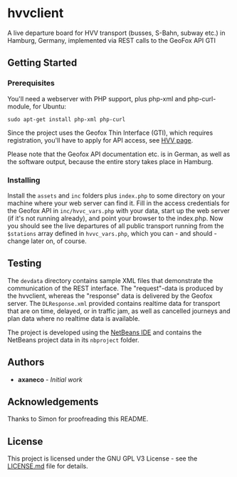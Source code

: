 # hvvclient
A live departure board for HVV transport (busses, S-Bahn, subway etc.) in Hamburg, Germany, implemented via REST calls to the GeoFox API GTI

## Getting Started

### Prerequisites

You'll need a webserver with PHP support, plus php-xml and php-curl-module, for Ubuntu:
```
sudo apt-get install php-xml php-curl
```
Since the project uses the Geofox Thin Interface (GTI), which requires registration, you'll have to apply for API access, see [HVV page](https://www.hvv.de/de/fahrplaene/abruf-fahrplaninfos/datenabruf).

Please note that the Geofox API documentation etc. is in German, as well as the software output, because the entire story takes place in Hamburg.

### Installing

Install the ```assets``` and ```inc``` folders plus ```index.php``` to some directory on your machine where your web server can find it. Fill in the access credentials for the Geofox API in ```inc/hvvc_vars.php``` with your data, start up the web server (if it's not running already), and point your browser to the index.php. 
Now you should see the live departures of all public transport running from the ```$stations``` array defined in ```hvvc_vars.php```, which you can - and should - change later on, of course.

## Testing

The ```devdata``` directory contains sample XML files that demonstrate the communication of the REST interface.
The "request"-data is produced by the hvvclient, whereas the "response" data is delivered by the Geofox server.
The ```DLResponse.xml``` provided contains realtime data for transport that are on time, delayed, or in traffic jam, as well as cancelled journeys and plan data where no realtime data is available.

The project is developed using the [NetBeans IDE](https://netbeans.apache.org/) and contains the NetBeans project data in its ```nbproject``` folder.

## Authors

* **axaneco** - *Initial work*

## Acknowledgements

Thanks to Simon for proofreading this README.

## License

This project is licensed under the GNU GPL V3 License - see the [LICENSE.md](LICENSE.md) file for details.

